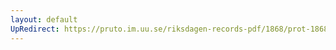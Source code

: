 ```yaml
---
layout: default
UpRedirect: https://pruto.im.uu.se/riksdagen-records-pdf/1868/prot-1868--ak--125/prot-1868--ak--125_017.pdf
---
```

